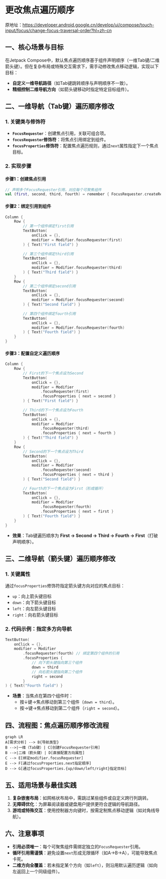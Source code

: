 
# 更改焦点遍历顺序

原地址：<https://developer.android.google.cn/develop/ui/compose/touch-input/focus/change-focus-traversal-order?hl=zh-cn>

## 一、核心场景与目标

在Jetpack Compose中，默认焦点遍历顺序基于组件声明顺序（一维Tab键/二维箭头键）。但在复杂布局或特殊交互需求下，需手动修改焦点移动逻辑，实现以下目标：

- **自定义一维导航路径**（如Tab键跳转顺序与声明顺序不一致）。
- **精细控制二维导航方向**（如箭头键移动时指定特定目标组件）。

## 二、一维导航（Tab键）遍历顺序修改

### 1. 关键类与修饰符

- **`FocusRequester`**：创建焦点引用，关联可组合项。
- **`focusRequester`修饰符**：将焦点引用绑定到组件。
- **`focusProperties`修饰符**：配置焦点遍历规则，通过`next`属性指定下一个焦点目标。

### 2. 实现步骤

#### 步骤1：创建焦点引用

```kotlin
// 声明多个FocusRequester引用，对应每个可聚焦组件
val (first, second, third, fourth) = remember { FocusRequester.createRefs() }
```

#### 步骤2：绑定引用到组件

```kotlin
Column {
    Row {
        // 第一个组件绑定first引用
        TextButton(
            onClick = {},
            modifier = Modifier.focusRequester(first)
        ) { Text("First field") }
        
        // 第三个组件绑定third引用
        TextButton(
            onClick = {},
            modifier = Modifier.focusRequester(third)
        ) { Text("Third field") }
    }
    Row {
        // 第二个组件绑定second引用
        TextButton(
            onClick = {},
            modifier = Modifier.focusRequester(second)
        ) { Text("Second field") }
        
        // 第四个组件绑定fourth引用
        TextButton(
            onClick = {},
            modifier = Modifier.focusRequester(fourth)
        ) { Text("Fourth field") }
    }
}
```

#### 步骤3：配置自定义遍历顺序

```kotlin
Column {
    Row {
        // First的下一个焦点设为Second
        TextButton(
            onClick = {},
            modifier = Modifier
                .focusRequester(first)
                .focusProperties { next = second }
        ) { Text("First field") }
        
        // Third的下一个焦点设为Fourth
        TextButton(
            onClick = {},
            modifier = Modifier
                .focusRequester(third)
                .focusProperties { next = fourth }
        ) { Text("Third field") }
    }
    Row {
        // Second的下一个焦点设为Third
        TextButton(
            onClick = {},
            modifier = Modifier
                .focusRequester(second)
                .focusProperties { next = third }
        ) { Text("Second field") }
        
        // Fourth的下一个焦点设为First（形成循环）
        TextButton(
            onClick = {},
            modifier = Modifier
                .focusRequester(fourth)
                .focusProperties { next = first }
        ) { Text("Fourth field") }
    }
}
```

- **效果**：Tab键遍历顺序为 **First → Second → Third → Fourth → First**（打破声明顺序）。

## 三、二维导航（箭头键）遍历顺序修改

### 1. 关键属性

通过`focusProperties`修饰符指定箭头键方向对应的焦点目标：

- `up`：向上箭头键目标
- `down`：向下箭头键目标
- `left`：向左箭头键目标
- `right`：向右箭头键目标

### 2. 代码示例：指定多方向导航

```kotlin
TextButton(
    onClick = {},
    modifier = Modifier
        .focusRequester(fourth) // 绑定第四个组件的引用
        .focusProperties {
            // 向下箭头键指向第三个组件
            down = third
            // 向右箭头键指向第二个组件
            right = second
        }
) { Text("Fourth field") }
```

- **场景**：当焦点在第四个组件时：
  - 按↓键→焦点移动到第三个组件（`down = third`）。
  - 按→键→焦点移动到第二个组件（`right = second`）。

## 四、流程图：焦点遍历顺序修改流程

```mermaid
graph LR
A[需求分析] --> B{导航类型}
B -->|一维（Tab键）| C[创建FocusRequester引用]
B -->|二维（箭头键）| D[直接配置方向属性]
C --> E[绑定modifier.focusRequester]
E --> F[通过focusProperties.next指定顺序]
D --> G[通过focusProperties.{up/down/left/right}指定目标]
```

## 五、适用场景与最佳实践

1. **复杂嵌套布局**：如网格状布局中，需跳过某些组件或自定义跨行列跳转。
2. **无障碍优化**：为屏幕阅读器或键盘用户提供更符合逻辑的导航路径。
3. **游戏或特殊交互**：使用控制器方向键时，按需定制焦点移动逻辑（如对角线导航）。

## 六、注意事项

- **引用必须唯一**：每个可聚焦组件需绑定独立的`FocusRequester`引用。
- **循环引用需谨慎**：避免设置`next`形成无限循环（如A→B→A），可能导致焦点卡死。
- **二维方向全覆盖**：若未指定某个方向（如`left`），则沿用默认遍历逻辑（如向左返回上一个同级组件）。
